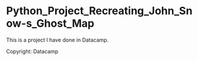 # Python_Project_Recreating_John_Snow-s_Ghost_Map

This is a project I have done in Datacamp.

Copyright: Datacamp
